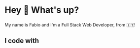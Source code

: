 <h1 align="left">Hey 👋 What's up?</h1>

###

<p align="left">My name is Fabio and I'm a Full Stack Web Developer, from 🇮🇹!</p>

###

<h2 align="left">I code with</h2>

###
